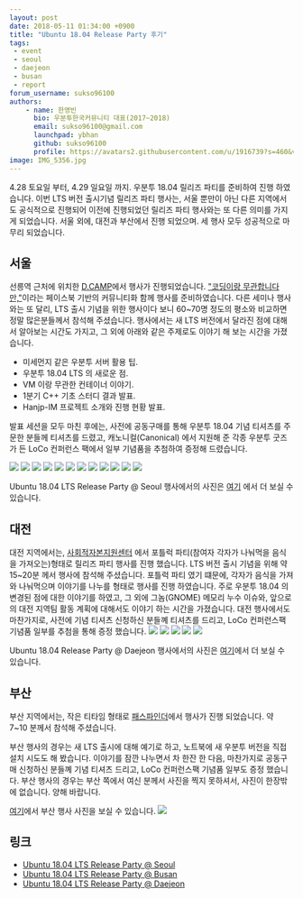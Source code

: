 ```yaml
---
layout: post
date: 2018-05-11 01:34:00 +0900
title: "Ubuntu 18.04 Release Party 후기"
tags:
 - event
 - seoul
 - daejeon
 - busan
 - report
forum_username: sukso96100
authors:
    - name: 한영빈
      bio: 우분투한국커뮤니티 대표(2017~2018)
      email: sukso96100@gmail.com
      launchpad: ybhan
      github: sukso96100
      profile: https://avatars2.githubusercontent.com/u/1916739?s=460&v=4
image: IMG_5356.jpg
---
```

4.28 토요일 부터, 4.29 일요일 까지. 우분투 18.04 릴리즈 파티를 준비하여 진행 하였습니다. 이번 LTS 버전 출시기념 릴리즈 파티 행사는, 서울 뿐만이 아닌 다른 지역에서도 공식적으로 진행되어 이전에 진행되었던 릴리즈 파티 행사와는 또 다른 의미를 가지게 되었습니다. 서울 외에, 대전과 부산에서 진행 되었으며. 세 행사 모두 성공적으로 마무리 되었습니다.

## 서울
선릉역 근처에 위치한 [D.CAMP](http://loco.ubuntu.com/events/venues/Korea_Republic_of/1358/detail/)에서 행사가 진행되었습니다.
["코딩이랑 무관합니다만,"](https://fb.com/groups/System.out.Coding)이라는 페이스북 기반의 커뮤니티화 함께 행사를 준비하였습니다.
다른 세미나 행사와는 또 달리, LTS 출시 기념을 위한 행사이다 보니 60~70명 정도의 평소와 비교하면 정말 많은분들께서 참석해 주셨습니다.
행사에서는 새 LTS 버전에서 달라진 점에 대해서 알아보는 시간도 가지고, 그 외에 아래와 같은 주제로도 이야기 해 보는 시간을 가졌습니다.

- 미세먼지 같은 우분투 서버 활용 팁.
- 우분투 18.04 LTS 의 새로운 점.
- VM 이랑 무관한 컨테이너 이야기.
- 1분기 C++ 기초 스터디 결과 발표.
- Hanjp-IM 프로젝트 소개와 진행 현황 발표.

발표 세션을 모두 마친 후에는, 사전에 공동구매를 통해 우분투 18.04 기념 티셔츠를 주문한 분들께 티셔츠를 드렸고,
캐노니컬(Canonical) 에서 지원해 준 각종 우분투 굿즈가 든 LoCo 컨퍼런스 팩에서 일부 기념품을 추첨하여 증정해 드렸습니다.

![](IMG_20180428_124758.jpg)
![](IMG_20180428_125258_1.jpg)
![](IMG_20180428_130916_1.jpg)
![](IMG_20180428_142408.jpg)
![](IMG_20180428_144835.jpg)
![](IMG_20180428_152255_1.jpg)
![](IMG_20180428_155410.jpg)
![](IMG_20180428_174644_1.jpg)
![](IMG_20180428_174838_1.jpg)
![](IMG_20180428_175013_1.jpg)
![](IMG_20180428_175201_1.jpg)
![](IMG_20180428_190105_1.jpg)

Ubuntu 18.04 LTS Release Party @ Seoul 행사에서의 사진은 [여기](https://photos.google.com/share/AF1QipNMgfSMrZCO2yRBRltgb34L3Z-nnm5lSd2L1xxKGGpoeh-aFdFOKqA0_0CUL4t0Mw?key=SWhuOUVIZXQ2YjNha3VycG5KZTBVMm5yc3ZjWXN3) 에서 더 보실 수 있습니다.

## 대전

대전 지역에서는, [사회적자본지원센터](http://loco.ubuntu.com/events/venues/Korea_Republic_of/1359/detail/) 에서 포틀럭 파티(참여자 각자가 나눠먹을 음식을 가져오는)형태로 릴리즈 파티 행사를 진행 했습니다.
LTS 버전 출시 기념을 위해 약 15~20분 께서 행사에 참석해 주셨습니다.
포틀럭 파티 였기 떄문에, 각자가 음식을 가져와 나눠먹으며 이야기를 나누를 형태로 행사를 진행 하였습니다.
주로 우분투 18.04 의 변경된 점에 대한 이야기를 하였고, 그 외에 그놈(GNOME) 메모리 누수 이슈와, 앞으로의 대전 지역팀 활동 계획에 대해서도 이야기 하는 시간을 가졌습니다.
대전 행사에서도 마찬가지로, 사전에 기념 티셔츠 신청하신 분들꼐 티셔츠를 드리고, LoCo 컨퍼런스팩 기념품 일부를 추첨을 통해 증정 했습니다.
![](IMG_5356.jpg)
![](IMG_5357.jpg)
![](IMG_5373.jpg)
![](20180429_144140.jpg)
![](20180429_152601.jpg)

Ubuntu 18.04 Release Party @ Daejeon 행사에서의 사진은 [여기](https://photos.google.com/share/AF1QipMwJ7KZpwyNbdI85OWQyerwrxxrq-pAeZmhktySoG9ZYYrzGk5jqovAMaDYe3B20g?key=bi02VXBoeGJpVERQOVJMX21xQzR1WEt6anVPS0hR)에서 더 보실 수 있습니다.

## 부산

부산 지역에서는, 작은 티타임 형태로 [패스파인더](http://loco.ubuntu.com/events/venues/Korea_Republic_of/1360/detail/)에서 행사가 진행 되었습니다. 약 7~10 분께서 참석해 주셨습니다.

부산 행사의 경우는 새 LTS 출시에 대해 예기로 하고, 노트북에 새 우분투 버전을 직접 설치 시도도 해 봤습니다.
이야기를 잠깐 나누면서 차 한잔 한 다음, 마찬가지로 공동구매 신청하신 분들꼐 기념 티셔츠 드리고, LoCo 컨퍼런스팩 기념품 일부도 증정 했습니다.
부산 행사의 경우는 부산 쪽에서 여신 분께서 사진을 찍지 못하셔서, 사진이 한장밖에 없습니다. 양해 바랍니다.

[여기](https://photos.app.goo.gl/Sz3ik2utjHwKK9He2)에서 부산 행사 사진을 보실 수 있습니다.
![](KakaoTalk_Photo_2018-05-01-13-50-46_9.jpeg)

## 링크
- [Ubuntu 18.04 LTS Release Party @ Seoul](http://loco.ubuntu.com/events/ubuntu-ko/3729-ubuntu-1804-lts-release-party-seoul/)
- [Ubuntu 18.04 LTS Release Party @ Busan](http://loco.ubuntu.com/events/ubuntu-ko/3733-ubuntu-1804-lts-release-party-busan/)
- [Ubuntu 18.04 LTS Release Party @ Daejeon](http://loco.ubuntu.com/events/ubuntu-ko/3730-ubuntu-1804-lts-release-party-daejeon/)